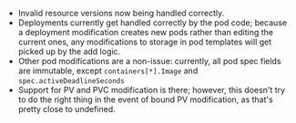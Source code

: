 * Invalid resource versions now being handled correctly.
* Deployments currently get handled correctly by the pod code; because a
  deployment modification creates new pods rather than editing the current ones,
  any modifications to storage in pod templates will get picked up by the add
  logic.
* Other pod modifications are a non-issue:  currently, all pod spec fields are
  immutable, except `containers[*].Image` and `spec.activeDeadlineSeconds`
* Support for PV and PVC modification is there; however, this doesn't try to
  do the right thing in the event of bound PV modification, as that's pretty
  close to undefined.
